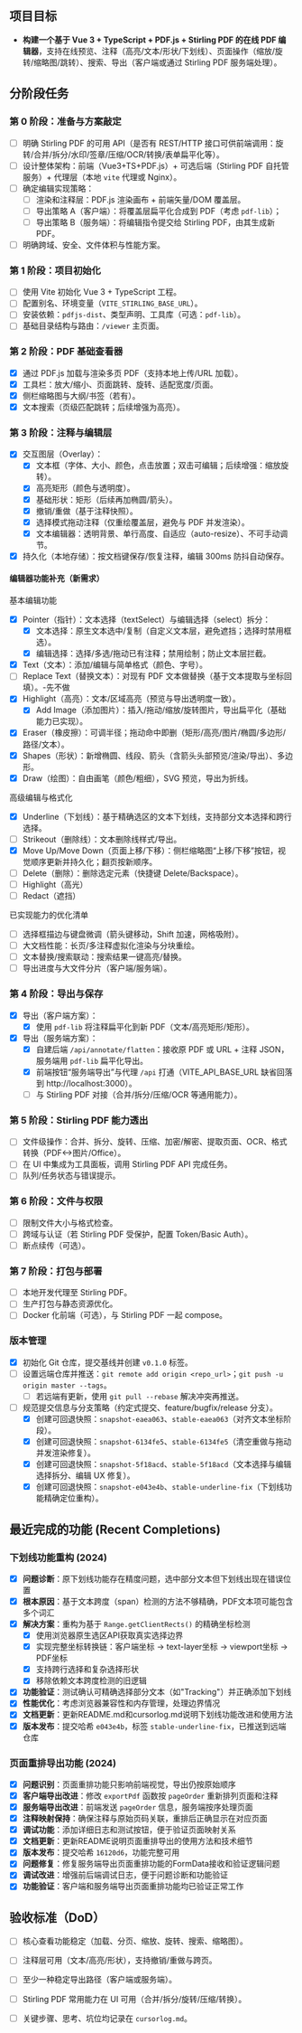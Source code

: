 ## 项目目标
- **构建一个基于 Vue 3 + TypeScript + PDF.js + Stirling PDF 的在线 PDF 编辑器**，支持在线预览、注释（高亮/文本/形状/下划线）、页面操作（缩放/旋转/缩略图/跳转）、搜索、导出（客户端或通过 Stirling PDF 服务端处理）。

## 分阶段任务

### 第 0 阶段：准备与方案敲定
- [ ] 明确 Stirling PDF 的可用 API（是否有 REST/HTTP 接口可供前端调用：旋转/合并/拆分/水印/签章/压缩/OCR/转换/表单扁平化等）。
- [ ] 设计整体架构：前端（Vue3+TS+PDF.js）+ 可选后端（Stirling PDF 自托管服务）+ 代理层（本地 `vite` 代理或 Nginx）。
- [ ] 确定编辑实现策略：
  - [ ] 渲染和注释层：PDF.js 渲染画布 + 前端矢量/DOM 覆盖层。
  - [ ] 导出策略 A（客户端）：将覆盖层扁平化合成到 PDF（考虑 `pdf-lib`）；
  - [ ] 导出策略 B（服务端）：将编辑指令提交给 Stirling PDF，由其生成新 PDF。
- [ ] 明确跨域、安全、文件体积与性能方案。

### 第 1 阶段：项目初始化
- [ ] 使用 Vite 初始化 Vue 3 + TypeScript 工程。
- [ ] 配置别名、环境变量（`VITE_STIRLING_BASE_URL`）。
- [ ] 安装依赖：`pdfjs-dist`、类型声明、工具库（可选：`pdf-lib`）。
- [ ] 基础目录结构与路由：`/viewer` 主页面。

### 第 2 阶段：PDF 基础查看器
- [x] 通过 PDF.js 加载与渲染多页 PDF（支持本地上传/URL 加载）。
- [x] 工具栏：放大/缩小、页面跳转、旋转、适配宽度/页面。
- [x] 侧栏缩略图与大纲/书签（若有）。
- [x] 文本搜索（页级匹配跳转；后续增强为高亮）。

### 第 3 阶段：注释与编辑层
- [x] 交互图层（Overlay）：
  - [x] 文本框（字体、大小、颜色，点击放置；双击可编辑；后续增强：缩放旋转）。
  - [x] 高亮矩形（颜色与透明度）。
  - [x] 基础形状：矩形（后续再加椭圆/箭头）。
  - [x] 撤销/重做（基于注释快照）。
  - [x] 选择模式拖动注释（仅重绘覆盖层，避免与 PDF 并发渲染）。
  - [x] 文本编辑器：透明背景、单行高度、自适应（auto-resize）、不可手动调节。
- [x] 持久化（本地存储）：按文档键保存/恢复注释，编辑 300ms 防抖自动保存。

#### 编辑器功能补充（新需求）
基本编辑功能
- [x] Pointer（指针）：文本选择（textSelect）与编辑选择（select）拆分：
  - [x] 文本选择：原生文本选中/复制（自定义文本层，避免遮挡；选择时禁用框选）。
  - [x] 编辑选择：选择/多选/拖动已有注释；禁用绘制；防止文本层拦截。
- [x] Text（文本）：添加/编辑与简单格式（颜色、字号）。
- [ ] Replace Text（替换文本）：对现有 PDF 文本做替换（基于文本提取与坐标回填）。-先不做
- [x] Highlight（高亮）：文本/区域高亮（预览与导出透明度一致）。
  - [x] Add Image（添加图片）：插入/拖动/缩放/旋转图片，导出扁平化（基础能力已实现）。
- [x] Eraser（橡皮擦）：可调半径；拖动命中即删（矩形/高亮/图片/椭圆/多边形/路径/文本）。
- [x] Shapes（形状）：新增椭圆、线段、箭头（含箭头头部预览/渲染/导出）、多边形。
- [x] Draw（绘图）：自由画笔（颜色/粗细），SVG 预览，导出为折线。

高级编辑与格式化
- [x] Underline（下划线）：基于精确选区的文本下划线，支持部分文本选择和跨行选择。
- [ ] Strikeout（删除线）：文本删除线样式/导出。
- [x] Move Up/Move Down（页面上移/下移）：侧栏缩略图“上移/下移”按钮，视觉顺序更新并持久化；翻页按新顺序。
- [ ] Delete（删除）：删除选定元素（快捷键 Delete/Backspace）。
- [ ] Highlight（高光）
- [ ] Redact（遮挡）

已实现能力的优化清单
- [ ] 选择框描边与键盘微调（箭头键移动，Shift 加速，网格吸附）。
- [ ] 大文档性能：长页/多注释虚拟化渲染与分块重绘。
- [ ] 文本替换/搜索联动：搜索结果一键高亮/替换。
- [ ] 导出进度与大文件分片（客户端/服务端）。

### 第 4 阶段：导出与保存
- [x] 导出（客户端方案）：
  - [x] 使用 `pdf-lib` 将注释扁平化到新 PDF（文本/高亮矩形/矩形）。
- [x] 导出（服务端方案）：
  - [x] 自建后端 `/api/annotate/flatten`：接收原 PDF 或 URL + 注释 JSON，服务端用 `pdf-lib` 扁平化导出。
  - [x] 前端按钮“服务端导出”与代理 `/api` 打通（VITE_API_BASE_URL 缺省回落到 http://localhost:3000）。
  - [ ] 与 Stirling PDF 对接（合并/拆分/压缩/OCR 等通用能力）。

### 第 5 阶段：Stirling PDF 能力透出
- [ ] 文件级操作：合并、拆分、旋转、压缩、加密/解密、提取页面、OCR、格式转换（PDF<->图片/Office）。
- [ ] 在 UI 中集成为工具面板，调用 Stirling PDF API 完成任务。
- [ ] 队列/任务状态与错误提示。

### 第 6 阶段：文件与权限
- [ ] 限制文件大小与格式检查。
- [ ] 跨域与认证（若 Stirling PDF 受保护，配置 Token/Basic Auth）。
- [ ] 断点续传（可选）。

### 第 7 阶段：打包与部署
- [ ] 本地开发代理至 Stirling PDF。
- [ ] 生产打包与静态资源优化。
- [ ] Docker 化前端（可选），与 Stirling PDF 一起 compose。

### 版本管理
- [x] 初始化 Git 仓库，提交基线并创建 `v0.1.0` 标签。
- [ ] 设置远端仓库并推送：`git remote add origin <repo_url>`；`git push -u origin master --tags`。
  - [ ] 若远端有更新，使用 `git pull --rebase` 解决冲突再推送。
- [ ] 规范提交信息与分支策略（约定式提交、feature/bugfix/release 分支）。
  - [x] 创建可回退快照：`snapshot-eaea063`、`stable-eaea063`（对齐文本坐标阶段）。
  - [x] 创建可回退快照：`snapshot-6134fe5`、`stable-6134fe5`（清空重做与拖动并发渲染修复）。
  - [x] 创建可回退快照：`snapshot-5f18acd`、`stable-5f18acd`（文本选择与编辑选择拆分、编辑 UX 修复）。
  - [x] 创建可回退快照：`snapshot-e043e4b`、`stable-underline-fix`（下划线功能精确定位重构）。

## 最近完成的功能 (Recent Completions)

### 下划线功能重构 (2024)
- [x] **问题诊断**：原下划线功能存在精度问题，选中部分文本但下划线出现在错误位置
- [x] **根本原因**：基于文本跨度（span）检测的方法不够精确，PDF文本项可能包含多个词汇
- [x] **解决方案**：重构为基于 `Range.getClientRects()` 的精确坐标检测
  - [x] 使用浏览器原生选区API获取真实选择边界
  - [x] 实现完整坐标转换链：客户端坐标 → text-layer坐标 → viewport坐标 → PDF坐标
  - [x] 支持跨行选择和复杂选择形状
  - [x] 移除依赖文本跨度检测的旧逻辑
- [x] **功能验证**：测试确认可精确选择部分文本（如"Tracking"）并正确添加下划线
- [x] **性能优化**：考虑浏览器兼容性和内存管理，处理边界情况
- [x] **文档更新**：更新README.md和cursorlog.md说明下划线功能改进和使用方法
- [x] **版本发布**：提交哈希 `e043e4b`，标签 `stable-underline-fix`，已推送到远端仓库

### 页面重排导出功能 (2024)
- [x] **问题识别**：页面重排功能只影响前端视觉，导出仍按原始顺序
- [x] **客户端导出改进**：修改 `exportPdf` 函数按 `pageOrder` 重新排列页面和注释
- [x] **服务端导出改进**：前端发送 `pageOrder` 信息，服务端按序处理页面
- [x] **注释映射保持**：确保注释与原始页码关联，重排后正确显示在对应页面
- [x] **调试功能**：添加详细日志和测试按钮，便于验证页面映射关系
- [x] **文档更新**：更新README说明页面重排导出的使用方法和技术细节
- [x] **版本发布**：提交哈希 `16120d6`，功能完整可用
- [x] **问题修复**：修复服务端导出页面重排功能的FormData接收和验证逻辑问题
- [x] **调试改进**：增强前后端调试日志，便于问题诊断和功能验证
- [x] **功能验证**：客户端和服务端导出页面重排功能均已验证正常工作

## 验收标准（DoD）
- [ ] 核心查看功能稳定（加载、分页、缩放、旋转、搜索、缩略图）。
- [ ] 注释层可用（文本/高亮/形状），支持撤销/重做与跨页。
- [ ] 至少一种稳定导出路径（客户端或服务端）。
- [ ] Stirling PDF 常用能力在 UI 可用（合并/拆分/旋转/压缩/转换）。
- [ ] 关键步骤、思考、坑位均记录在 `cursorlog.md`。


